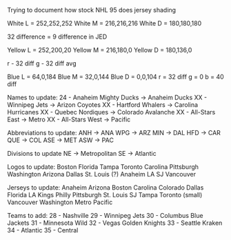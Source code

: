 Trying to document how stock NHL 95 does jersey shading


White L = 252,252,252
White M = 216,216,216
White D = 180,180,180

32 difference = 9 difference in JED

Yellow L = 252,200,20
Yellow M = 216,180,0
Yellow D = 180,136,0

r - 32 diff
g - 32 diff avg

Blue L = 64,0,184
Blue M = 32,0,144
Blue D = 0,0,104
r = 32 diff
g = 0
b = 40 diff

Names to update:
24 - Anaheim Mighty Ducks -> Anaheim Ducks
XX - Winnipeg Jets -> Arizon Coyotes
XX - Hartford Whalers -> Carolina Hurricanes
XX - Quebec Nordiques -> Colorado Avalanche
XX - All-Stars East -> Metro
XX - All-Stars West -> Pacific

Abbreviations to update:
ANH -> ANA
WPG -> ARZ
MIN -> DAL
HFD -> CAR
QUE -> COL
ASE -> MET
ASW -> PAC

Divisions to update
NE -> Metropolitan
SE -> Atlantic

Logos to update:
Boston
Florida
Tampa
Toronto
Carolina
Pittsburgh
Washington
Arizona
Dallas
St. Louis (?)
Anaheim
LA
SJ
Vancouver

Jerseys to update:
Anaheim
Arizona
Boston
Carolina
Colorado
Dallas
Florida
LA Kings
Philly
Pittsburgh
St. Louis
SJ
Tampa
Toronto (small)
Vancouver
Washington
Metro
Pacific

Teams to add:
28 - Nashville
29 - Winnipeg Jets
30 - Columbus Blue Jackets
31 - Minnesota Wild
32 - Vegas Golden Knights
33 - Seattle Kraken
34 - Atlantic
35 - Central